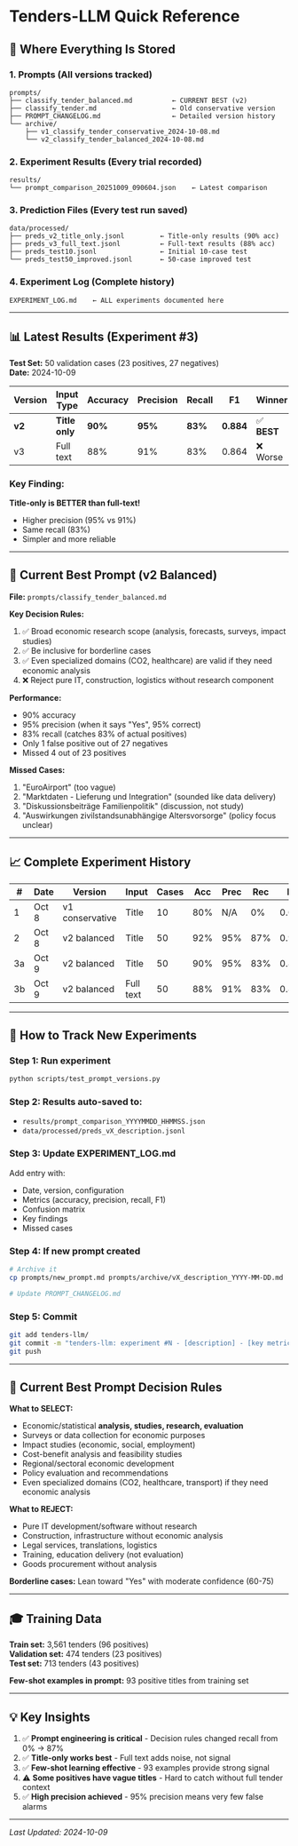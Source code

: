 # Tenders-LLM Quick Reference

## 📁 Where Everything Is Stored

### 1. **Prompts** (All versions tracked)
```
prompts/
├── classify_tender_balanced.md          ← CURRENT BEST (v2)
├── classify_tender.md                   ← Old conservative version
├── PROMPT_CHANGELOG.md                  ← Detailed version history
└── archive/
    ├── v1_classify_tender_conservative_2024-10-08.md
    └── v2_classify_tender_balanced_2024-10-08.md
```

### 2. **Experiment Results** (Every trial recorded)
```
results/
└── prompt_comparison_20251009_090604.json    ← Latest comparison
```

### 3. **Prediction Files** (Every test run saved)
```
data/processed/
├── preds_v2_title_only.jsonl         ← Title-only results (90% acc)
├── preds_v3_full_text.jsonl          ← Full-text results (88% acc)
├── preds_test10.jsonl                ← Initial 10-case test
└── preds_test50_improved.jsonl       ← 50-case improved test
```

### 4. **Experiment Log** (Complete history)
```
EXPERIMENT_LOG.md    ← ALL experiments documented here
```

---

## 📊 Latest Results (Experiment #3)

**Test Set:** 50 validation cases (23 positives, 27 negatives)  
**Date:** 2024-10-09

| Version | Input Type | Accuracy | Precision | Recall | F1 | Winner |
|---------|-----------|----------|-----------|--------|-----|---------|
| **v2** | **Title only** | **90%** | **95%** | **83%** | **0.884** | ✅ **BEST** |
| v3 | Full text | 88% | 91% | 83% | 0.864 | ❌ Worse |

### Key Finding:
**Title-only is BETTER than full-text!**
- Higher precision (95% vs 91%)
- Same recall (83%)
- Simpler and more reliable

---

## 🎯 Current Best Prompt (v2 Balanced)

**File:** `prompts/classify_tender_balanced.md`

**Key Decision Rules:**
1. ✅ Broad economic research scope (analysis, forecasts, surveys, impact studies)
2. ✅ Be inclusive for borderline cases
3. ✅ Even specialized domains (CO2, healthcare) are valid if they need economic analysis
4. ❌ Reject pure IT, construction, logistics without research component

**Performance:**
- 90% accuracy
- 95% precision (when it says "Yes", 95% correct)
- 83% recall (catches 83% of actual positives)
- Only 1 false positive out of 27 negatives
- Missed 4 out of 23 positives

**Missed Cases:**
1. "EuroAirport" (too vague)
2. "Marktdaten - Lieferung und Integration" (sounded like data delivery)
3. "Diskussionsbeiträge Familienpolitik" (discussion, not study)
4. "Auswirkungen zivilstandsunabhängige Altersvorsorge" (policy focus unclear)

---

## 📈 Complete Experiment History

| # | Date | Version | Input | Cases | Acc | Prec | Rec | F1 | Status |
|---|------|---------|-------|-------|-----|------|-----|-----|--------|
| 1 | Oct 8 | v1 conservative | Title | 10 | 80% | N/A | 0% | 0.0 | ❌ Failed |
| 2 | Oct 8 | v2 balanced | Title | 50 | 92% | 95% | 87% | 0.909 | ✅ Excellent |
| 3a | Oct 9 | v2 balanced | Title | 50 | 90% | 95% | 83% | 0.884 | ✅ Best |
| 3b | Oct 9 | v2 balanced | Full text | 50 | 88% | 91% | 83% | 0.864 | ⚠️  Worse |

---

## 🔄 How to Track New Experiments

### Step 1: Run experiment
```bash
python scripts/test_prompt_versions.py
```

### Step 2: Results auto-saved to:
- `results/prompt_comparison_YYYYMMDD_HHMMSS.json`
- `data/processed/preds_vX_description.jsonl`

### Step 3: Update EXPERIMENT_LOG.md
Add entry with:
- Date, version, configuration
- Metrics (accuracy, precision, recall, F1)
- Confusion matrix
- Key findings
- Missed cases

### Step 4: If new prompt created
```bash
# Archive it
cp prompts/new_prompt.md prompts/archive/vX_description_YYYY-MM-DD.md

# Update PROMPT_CHANGELOG.md
```

### Step 5: Commit
```bash
git add tenders-llm/
git commit -m "tenders-llm: experiment #N - [description] - [key metric]"
git push
```

---

## 📝 Current Best Prompt Decision Rules

**What to SELECT:**
- Economic/statistical **analysis, studies, research, evaluation**
- Surveys or data collection for economic purposes
- Impact studies (economic, social, employment)
- Cost-benefit analysis and feasibility studies
- Regional/sectoral economic development
- Policy evaluation and recommendations
- Even specialized domains (CO2, healthcare, transport) if they need economic analysis

**What to REJECT:**
- Pure IT development/software without research
- Construction, infrastructure without economic analysis
- Legal services, translations, logistics
- Training, education delivery (not evaluation)
- Goods procurement without analysis

**Borderline cases:** Lean toward "Yes" with moderate confidence (60-75)

---

## 🎓 Training Data

**Train set:** 3,561 tenders (96 positives)  
**Validation set:** 474 tenders (23 positives)  
**Test set:** 713 tenders (43 positives)

**Few-shot examples in prompt:** 93 positive titles from training set

---

## 💡 Key Insights

1. ✅ **Prompt engineering is critical** - Decision rules changed recall from 0% → 87%
2. ✅ **Title-only works best** - Full text adds noise, not signal
3. ✅ **Few-shot learning effective** - 93 examples provide strong signal
4. ⚠️  **Some positives have vague titles** - Hard to catch without full tender context
5. ✅ **High precision achieved** - 95% precision means very few false alarms

---

*Last Updated: 2024-10-09*


